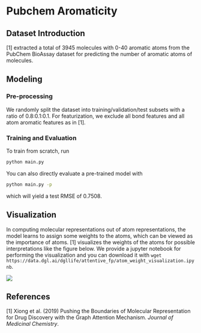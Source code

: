 # Pubchem Aromaticity

## Dataset Introduction

[1] extracted a total of 3945 molecules with 0-40 aromatic atoms from the PubChem BioAssay dataset for predicting 
the number of aromatic atoms of molecules.

## Modeling

### Pre-processing

We randomly split the dataset into training/validation/test subsets with a ratio of 0.8:0.1:0.1. 
For featurization, we exclude all bond features and all atom aromatic features as in [1]. 

### Training and Evaluation

To train from scratch, run 

```bash
python main.py
```

You can also directly evaluate a pre-trained model with

```bash
python main.py -p
```

which will yield a test RMSE of 0.7508.

## Visualization

In computing molecular representations out of atom representations, the model learns 
to assign some weights to the atoms, which can be viewed as the importance of atoms. 
[1] visualizes the weights of the atoms for possible interpretations like the figure below. 
We provide a jupyter notebook for performing the visualization and you can download it with 
`wget https://data.dgl.ai/dgllife/attentive_fp/atom_weight_visualization.ipynb`.

![](https://data.dgl.ai/dgllife/attentive_fp_vis_example.png)

## References

[1] Xiong et al. (2019) Pushing the Boundaries of Molecular Representation for Drug Discovery with the Graph 
Attention Mechanism. *Journal of Medicinal Chemistry*.
